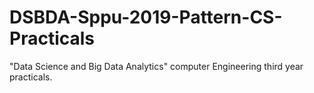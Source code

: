 # DSBDA-Sppu-2019-Pattern-CS-Practicals

"Data Science and Big Data Analytics" computer Engineering third year practicals. 
